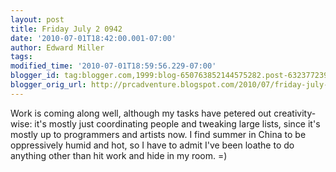 ```yaml
---
layout: post
title: Friday July 2 0942
date: '2010-07-01T18:42:00.001-07:00'
author: Edward Miller
tags: 
modified_time: '2010-07-01T18:59:56.229-07:00'
blogger_id: tag:blogger.com,1999:blog-650763852144575282.post-6323772398123481924
blogger_orig_url: http://prcadventure.blogspot.com/2010/07/friday-july-2-0942.html
---
```


Work is coming along well, although my tasks have petered out creativity-wise: it's mostly just coordinating people and tweaking large lists, since it's mostly up to programmers and artists now. I find summer in China to be oppressively humid and hot, so I have to admit I've been loathe to do anything other than hit work and hide in my room. =)
